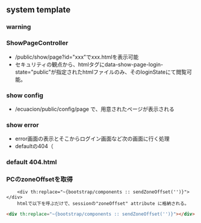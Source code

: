 ## system template

### warning

### ShowPageController

- /public/show/page?id="xxx"でxxx.htmlを表示可能
- セキュリティの観点から、htmlタグにdata-show-page-login-state="public"が指定されたhtmlファイルのみ、そのloginStateにて閲覧可能。

### show config

- /ecuacion/public/config/page で、用意されたページが表示される

### show error

- error画面の表示とそこからログイン画面など次の画面に行く処理
- defaultの404（
### default 404.html


### PCのzoneOffsetを取得

		<div th:replace="~{bootstrap/components :: sendZoneOffset('')}"></div>
		htmlで以下を呼ぶだけで、sessionの"zoneOffset" attribute に格納される。
```html
<div th:replace="~{bootstrap/components :: sendZoneOffset('')}"></div>
```